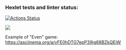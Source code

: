 ### Hexlet tests and linter status:
[![Actions Status](https://github.com/artemevpaul/java-project-61/workflows/hexlet-check/badge.svg)](https://github.com/artemevpaul/java-project-61/actions)

<a href="https://codeclimate.com/github/artemevpaul/java-project-61/maintainability"><img src="https://api.codeclimate.com/v1/badges/a8e46f60c7078ba9f7ff/maintainability" /></a>

Example of "Even" game: https://asciinema.org/a/yFE0hDTG7epP39jg68BZkQEiW
